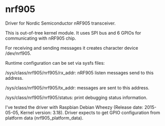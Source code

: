 # nrf905
Driver for Nordic Semiconductor nRF905 transceiver.

This is out-of-tree kernel module. It uses SPI bus and 6 GPIOs for communicating with nRF905 chip. 

For receiving and sending messages it creates character device /dev/nrf905.

Runtime configuration can be set via sysfs files:

/sys/class/nrf905/nrf905/rx_addr: nRF905 listen messages send to this address.

/sys/class/nrf905/nrf905/tx_addr: messages are sent to this address.

/sys/class/nrf905/nrf905/status: print debugging status information.

I've tested the driver with Raspbian Debian Wheezy (Release date: 2015-05-05, Kernel version: 3.18). Driver expects to get GPIO configuration from platform data (nrf905_platform_data).
